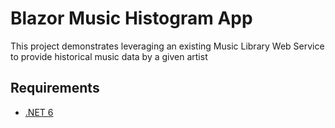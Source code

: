 # Blazor Music Histogram App

This project demonstrates leveraging an existing Music Library Web Service to provide historical music data by a given artist

## Requirements

- [.NET 6](https://dotnet.microsoft.com/en-us/download/dotnet/6.0)
